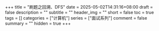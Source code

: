 +++
title = "刷题之回溯、DFS"
date = 2025-05-02T14:31:16+08:00
draft = false
description = ""
subtitle = ""
header_img = ""
short = false
toc = true
tags = []
categories = ["计算机"]
series = ["面试系列"]
comment = false
summary = ""
hidden = true
+++

